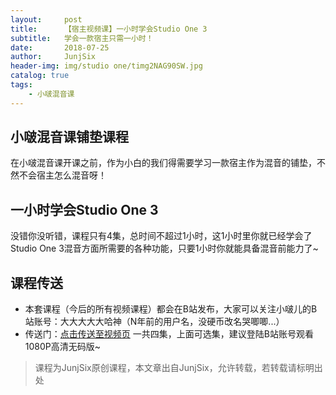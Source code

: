 ```yaml
---
layout:     post
title:      【宿主视频课】一小时学会Studio One 3
subtitle:   学会一款宿主只需一小时！
date:       2018-07-25
author:     JunjSix
header-img: img/studio one/timg2NAG90SW.jpg
catalog: true
tags:
    - 小啵混音课
---
```

## 小啵混音课铺垫课程
在小啵混音课开课之前，作为小白的我们得需要学习一款宿主作为混音的铺垫，不然不会宿主怎么混音呀！
## 一小时学会Studio One 3
没错你没听错，课程只有4集，总时间不超过1小时，这1小时里你就已经学会了Studio One 3混音方面所需要的各种功能，只要1小时你就能具备混音前能力了~
## 课程传送
- 本套课程（今后的所有视频课程）都会在B站发布，大家可以关注小啵儿的B站账号：大大大大大哈神（N年前的用户名，没硬币改名哭唧唧...）
- 传送门：[点击传送至视频页][1] 一共四集，上面可选集，建议登陆B站账号观看1080P高清无码版~

> 课程为JunjSix原创课程，本文章出自JunjSix，允许转载，若转载请标明出处


  [1]: https://www.bilibili.com/video/av27695687
